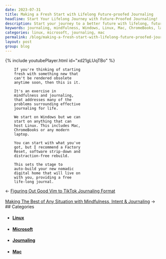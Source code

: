 ```yaml
---
date: 2023-07-31
title: Making a Fresh Start with Lifelong Future-proofed Journaling
headline: Start Your Lifelong Journey with Future-Proofed Journaling!
description: Start your journey to a better future with lifelong, future-proofed journaling. Join me on a mindfulness exercise and learn how to create a digital home that will provide you with a free, life-long journal. Get started with the tools you have, or reset your laptop for a distraction-free rebuild.
keywords: journaling, mindfulness, Windows, Linux, Mac, ChromeBooks, laptop, Factory Reset, software strip-down, distraction-free rebuild, nomadic digital home, life-long journal
categories: linux, microsoft, journaling, mac
permalink: /blog/making-a-fresh-start-with-lifelong-future-proofed-journaling/
layout: post
group: blog
---
```



{% include youtubePlayer.html id="xd21gLUqTBo" %}

        If you're thinking of starting
        fresh with something new that
        can't be rendered obsolete
        anytime soon, then this is it.
        
        It's an exercise in
        mindfulness and journaling,
        that addresses many of the
        problems surrounding effective
        journaling for life.
        
        We start on Windows but we can
        start on anything that can
        host Linux. This includes Mac,
        ChromeBooks or any modern
        laptop.
        
        You can start with what you've
        got, but I recommend a Factory
        Reset, software strip-down and
        distraction-free rebuild. 
        
        This sets the stage to
        auto-build your new nomadic
        digital home that will live on
        with you, providing a free
        life-long journal.























<div class="arrow-links"><div class="post-nav-prev"><span class="arrow">&larr;&nbsp;</span><a href="/blog/figuring-out-good-vim-to-tiktok-journaling-format/">Figuring Out Good Vim to TikTok Journaling Format</a></div> &nbsp; <div class="post-nav-next"><a href="/blog/making-the-best-of-any-situation-with-mindfulness-intent-journaling/">Making The Best of Any Situation with Mindfulness, Intent & Journaling</a><span class="arrow">&nbsp;&rarr;</span></div></div>
## Categories

<ul>
<li><h4><a href='/linux/'>Linux</a></h4></li>
<li><h4><a href='/microsoft/'>Microsoft</a></h4></li>
<li><h4><a href='/journaling/'>Journaling</a></h4></li>
<li><h4><a href='/mac/'>Mac</a></h4></li></ul>